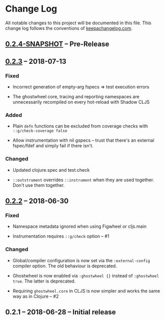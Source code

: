 # Change Log
All notable changes to this project will be documented in this file. This change log follows the conventions of [keepachangelog.com](http://keepachangelog.com/).

## [0.2.4-SNAPSHOT] – Pre-Release

## [0.2.3] – 2018-07-13

### Fixed

- Incorrect generation of empty-arg fspecs => test execution errors

- The ghostwheel core, tracing and reporting namespaces are unnecessarily recompiled on every hot-reload with Shadow CLJS

### Added

- Plain `defn` functions can be excluded from coverage checks with `::g/check-coverage false`

- Allow instrumentation with nil gspecs – trust that there's an external fspec/fdef and simply fail if there isn't.

### Changed

- Updated clojure.spec and test.check

- `::outstrument` overrides `::instrument` when they are used together. Don't use them together. 

## [0.2.2] – 2018-06-30

### Fixed

- Namespace metadata ignored when using Figwheel or cljs.main

- Instrumentation requires `::g/check` option – #1

### Changed

- Global/compiler configuration is now set via the `:external-config` compiler option. The old behaviour is deprecated.

- Ghostwheel is now enabled via `:ghostwheel {}` instead of `:ghostwheel true`. The latter is deprecated.

- Requiring `ghostwheel.core` in CLJS is now simpler and works the same way as in Clojure – #2

## 0.2.1 – 2018-06-28 – Initial release

[0.2.4-SNAPSHOT]: https://github.com/gnl/ghostwheel/compare/v0.2.3...HEAD
[0.2.3]: https://github.com/gnl/ghostwheel/compare/v0.2.2...v0.2.3
[0.2.2]: https://github.com/gnl/ghostwheel/compare/v0.2.1...v0.2.2
